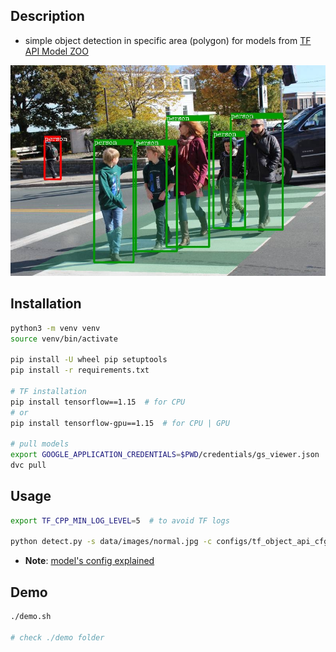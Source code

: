 ## Description
- simple object detection in specific area (polygon) for models from [TF API Model ZOO](https://github.com/tensorflow/models/blob/master/research/object_detection/g3doc/detection_model_zoo.md#coco-trained-models)

![example](https://github.com/jackersson/object-detection-tf-api/blob/master/data/example.jpg)

## Installation
```bash
python3 -m venv venv
source venv/bin/activate

pip install -U wheel pip setuptools
pip install -r requirements.txt

# TF installation
pip install tensorflow==1.15  # for CPU
# or
pip install tensorflow-gpu==1.15  # for CPU | GPU

# pull models
export GOOGLE_APPLICATION_CREDENTIALS=$PWD/credentials/gs_viewer.json
dvc pull
```

## Usage
```bash
export TF_CPP_MIN_LOG_LEVEL=5  # to avoid TF logs

python detect.py -s data/images/normal.jpg -c configs/tf_object_api_cfg.yml -p "[0,0], [0,1], [1,1], [1,0]" -a 0.0001
```
- **Note**: [model's config explained](https://github.com/jackersson/gst-plugins-tf/blob/master/docs/tf_object_detection_model_config.md)

## Demo
```bash
./demo.sh

# check ./demo folder
```
